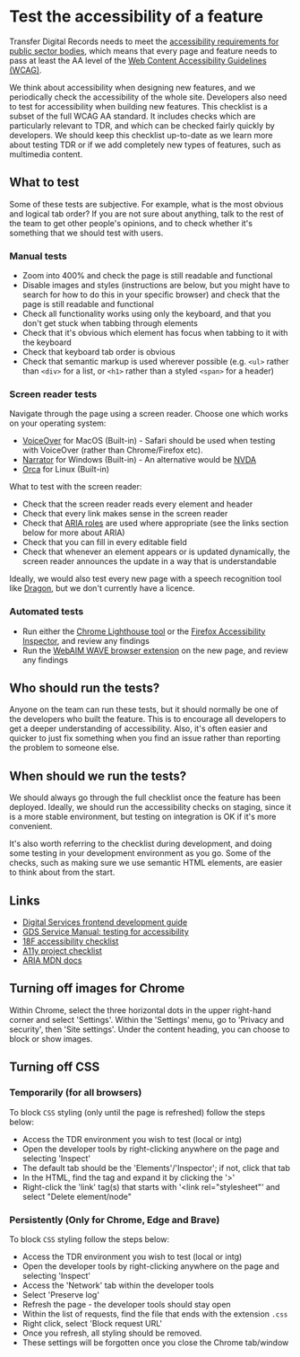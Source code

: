 # Test the accessibility of a feature

Transfer Digital Records needs to meet the [accessibility requirements for
public sector bodies][a11y-reqs], which means that every page and feature needs
to pass at least the AA level of the [Web Content Accessibility Guidelines
(WCAG)][wcag].

We think about accessibility when designing new features, and we periodically
check the accessibility of the whole site. Developers also need to test for
accessibility when building new features. This checklist is a subset of the full
WCAG AA standard. It includes checks which are particularly relevant to TDR,
and which can be checked fairly quickly by developers. We should keep this
checklist up-to-date as we learn more about testing TDR or if we add completely
new types of features, such as multimedia content.

[a11y-reqs]: https://www.gov.uk/guidance/accessibility-requirements-for-public-sector-websites-and-apps
[wcag]: https://www.w3.org/WAI/standards-guidelines/wcag/

## What to test

Some of these tests are subjective. For example, what is the most obvious and
logical tab order? If you are not sure about anything, talk to the rest of the
team to get other people's opinions, and to check whether it's something that
we should test with users.

### Manual tests

* Zoom into 400% and check the page is still readable and functional
* Disable images and styles (instructions are below, but you might have to search for how to do this in your specific browser) and check that the page is still readable
  and functional
* Check all functionality works using only the keyboard, and that you don't get
  stuck when tabbing through elements
* Check that it's obvious which element has focus when tabbing to it with the
  keyboard
* Check that keyboard tab order is obvious
* Check that semantic markup is used wherever possible (e.g. `<ul>` rather than
  `<div>` for a list, or `<h1>` rather than a styled `<span>` for a header)

### Screen reader tests

Navigate through the page using a screen reader. Choose one which works on your
operating system:

* [VoiceOver] for MacOS (Built-in) - Safari should be used when testing with VoiceOver (rather than Chrome/Firefox etc).
* [Narrator] for Windows (Built-in) - An alternative would be [NVDA]
* [Orca] for Linux (Built-in)

What to test with the screen reader:

* Check that the screen reader reads every element and header
* Check that every link makes sense in the screen reader
* Check that [ARIA roles] are used where appropriate (see the links section
  below for more about ARIA)
* Check that you can fill in every editable field
* Check that whenever an element appears or is updated dynamically, the screen
  reader announces the update in a way that is understandable

Ideally, we would also test every new page with a speech recognition tool like
[Dragon], but we don't currently have a licence.

[VoiceOver]: https://webaim.org/articles/voiceover/
[Narrator]: https://support.microsoft.com/en-us/windows/complete-guide-to-narrator-e4397a0d-ef4f-b386-d8ae-c172f109bdb1
[NVDA]: https://www.nvaccess.org/
[Orca]: https://help.gnome.org/users/orca/stable/
[ARIA roles]: https://developer.mozilla.org/en-US/docs/Web/Accessibility/ARIA/Roles
[Dragon]: https://www.nuance.com/en-gb/dragon.html

### Automated tests

* Run either the [Chrome Lighthouse tool][lighthouse] or the [Firefox
Accessibility Inspector][firefox-ai], and review any
findings
* Run the [WebAIM WAVE browser extension][wave] on the new page, and review any
findings

[lighthouse]: https://developers.google.com/web/tools/lighthouse
[firefox-ai]: https://developer.mozilla.org/en-US/docs/Tools/Accessibility_inspector
[wave]: https://wave.webaim.org/

## Who should run the tests?

Anyone on the team can run these tests, but it should normally be one of the
developers who built the feature. This is to encourage all developers to get a
deeper understanding of accessibility. Also, it's often easier and quicker to
just fix something when you find an issue rather than reporting the problem to
someone else.

## When should we run the tests?

We should always go through the full checklist once the feature has been
deployed. Ideally, we should run the accessibility checks on staging, since it
is a more stable environment, but testing on integration is OK if it's more
convenient.

It's also worth referring to the checklist during development, and doing some
testing in your development environment as you go. Some of the checks, such as
making sure we use semantic HTML elements, are easier to think about from the
start.

## Links

* [Digital Services frontend development guide](https://github.com/nationalarchives/front-end-development-guide/blob/master/development-guide.md)
* [GDS Service Manual: testing for accessibility](https://www.gov.uk/service-manual/helping-people-to-use-your-service/testing-for-accessibility)
* [18F accessibility checklist](https://accessibility.18f.gov/checklist/)
* [A11y project checklist](https://www.a11yproject.com/checklist/)
* [ARIA MDN docs](https://developer.mozilla.org/en-US/docs/Web/Accessibility/ARIA)

## Turning off images for Chrome

Within Chrome, select the three horizontal dots in the upper right-hand corner and select 'Settings'.
Within the 'Settings' menu, go to 'Privacy and security', then 'Site settings'. Under the content heading,
you can choose to block or show images.

## Turning off CSS

### Temporarily (for all browsers)

To block `CSS` styling (only until the page is refreshed) follow the steps below:
* Access the TDR environment you wish to test (local or intg)
* Open the developer tools by right-clicking anywhere on the page and selecting 'Inspect'
* The default tab should be the 'Elements'/'Inspector'; if not, click that tab
* In the HTML, find the <head> tag and expand it by clicking the '>'
* Right-click the 'link' tag(s) that starts with '<link rel="stylesheet"' and select "Delete element/node"

### Persistently (Only for Chrome, Edge and Brave)

To block `CSS` styling follow the steps below:
* Access the TDR environment you wish to test (local or intg)
* Open the developer tools by right-clicking anywhere on the page and selecting 'Inspect'
* Access the 'Network' tab within the developer tools
* Select 'Preserve log'
* Refresh the page - the developer tools should stay open
* Within the list of requests, find the file that ends with the extension `.css`
* Right click, select 'Block request URL'
* Once you refresh, all styling should be removed. 
* These settings will be forgotten once you close the Chrome tab/window